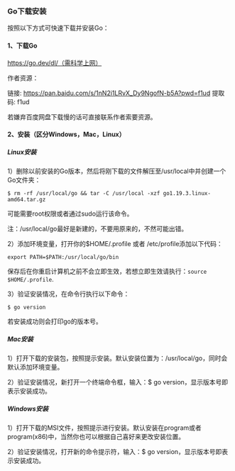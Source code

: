 ### Go下载安装

按照以下方式可快速下载并安装Go：

#### 1、下载Go

https://go.dev/dl/（需科学上网）

作者资源：

链接: https://pan.baidu.com/s/1nN2i1LRvX_Dy9NgofN-b5A?pwd=f1ud 提取码: f1ud

若嫌弃百度网盘下载慢的话可直接联系作者索要资源。

#### 2、安装（区分Windows，Mac，Linux）

##### Linux安装

1）删除以前安装的Go版本，然后将刚下载的文件解压至/usr/local中并创建一个Go文件夹：

```shell
$ rm -rf /usr/local/go && tar -C /usr/local -xzf go1.19.3.linux-amd64.tar.gz
```

可能需要root权限或者通过sudo运行该命令。

注：/usr/local/go最好是新建的，不要用原来的，不然可能出错。

2）添加环境变量，打开你的$HOME/.profile 或者 /etc/profile添加以下代码：

```shell
export PATH=$PATH:/usr/local/go/bin
```

保存后在你重启计算机之前不会立即生效，若想立即生效请执行：`source $HOME/.profile`.

3）验证安装情况，在命令行执行以下命令：

```shell
$ go version
```

若安装成功则会打印go的版本号。

##### Mac安装

1）打开下载的安装包，按照提示安装。默认安装位置为：/usr/local/go，同时会默认添加环境变量。

2）验证安装情况，新打开一个终端命令框，输入：$ go version，显示版本号即表示安装成功。

##### Windows安装

1）打开下载的MSI文件，按照提示进行安装。默认安装在program或者program(x86)中，当然你也可以根据自己喜好来更改安装位置。

2）验证安装情况，打开新的命令提示符，输入：$ go version，显示版本号即表示安装成功。




